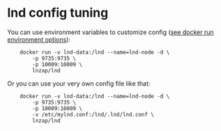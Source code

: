 # lnd config tuning

You can use environment variables to customize config ([see docker run environment options](https://docs.docker.com/engine/reference/run/#/env-environment-variables)):

        docker run -v lnd-data:/lnd --name=lnd-node -d \
            -p 9735:9735 \
            -p 10009:10009 \
            lnzap/lnd

Or you can use your very own config file like that:

        docker run -v lnd-data:/lnd --name=lnd-node -d \
            -p 9735:9735 \
            -p 10009:10009 \
            -v /etc/mylnd.conf:/lnd/.lnd/lnd.conf \
            lnzap/lnd
